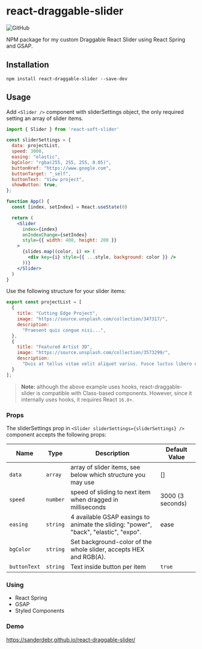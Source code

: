 # react-draggable-slider
![GitHub](https://img.shields.io/github/license/dbismut/react-soft-slider)

<p align="left">NPM package for my custom Draggable React Slider using React Spring and GSAP.</p>

## Installation

```
npm install react-draggable-slider --save-dev
```

## Usage

Add `<Slider />` component with sliderSettings object, the only required setting an array of slider items.

```jsx
import { Slider } from 'react-soft-slider'

const sliderSettings = {
  data: projectList,
  speed: 3000,
  easing: "elastic",
  bgColor: "rgba(255, 255, 255, 0.05)",
  buttonHref: "https://www.google.com",
  buttonTarget: "_self",
  buttonText: "View project",
  showButton: true,
};

function App() {
  const [index, setIndex] = React.useState(0)

  return (
    <Slider
      index={index}
      onIndexChange={setIndex}
      style={{ width: 400, height: 200 }}
    >
      {slides.map((color, i) => (
        <div key={i} style={{ ...style, background: color }} />
      ))}
    </Slider>
  )
}
```

Use the following structure for your slider items:

```javascript
export const projectList = [
  {
    title: "Cutting Edge Project",
    image: "https://source.unsplash.com/collection/347317/",
    description:
      "Praesent quis congue nisi...",
  },
  {
    title: "Featured Artist 3D",
    image: "https://source.unsplash.com/collection/3573299/",
    description:
      "Duis at tellus vitae velit aliquet varius. Fusce luctus libero et ligula tristique lobortis. Vestibulum eu placerat risus, eu semper augue. Integer at purus sit amet elit pretium viverra. Suspendisse id fringilla nibh, nec dictum urna. Class aptent taciti sociosqu ad litora torquent per conubia nostra, per inceptos himenaeos. ",
  }
];
```

> **Note:** although the above example uses hooks, react-draggable-slider is compatible with Class-based components. However, since it internally uses hooks, it requires React `16.8+`.

### Props

The sliderSettings prop in `<Slider sliderSettings={sliderSettings} />` component accepts the following props:

| Name              | Type                                | Description                                                                                                                                                                                                                                | Default Value                     |
| ----------------- | ----------------------------------- | ------------------------------------------------------------------------------------------------------------------------------------------------------------------------------------------------------------------------------------------ | --------------------------------- |
| `data`        | `array`                              | array of slider items, see below which structure you may use                                                                                                                                                               | []                          |
| `speed`           | `number`                            | speed of sliding to next item when dragged in milliseconds                                                                                                                                                                                  | 3000 (3 seconds)                          |
| `easing` | `string`        | 4 available GSAP easings to animate the sliding: "power", "back", "elastic", "expo".                                                                                                                                                                          | ease                          |
| `bgColor`      | `string`                   | Set background-color of the whole slider, accepts HEX and RGB(A). |                                   |
| `buttonText`         | `string`                           | Text inside button per item                                                                                                                                                                                                 | `true`                            |

### Using
- React Spring
- GSAP
- Styled Components

### Demo
https://sanderdebr.github.io/react-draggable-slider/
